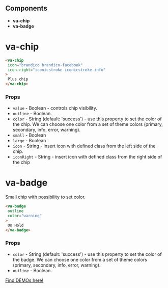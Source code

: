 ## Components

* **va-chip**
* **va-badge**

# va-chip

```html
<va-chip
 icon="brandico brandico-facebook"
 icon-right="iconicstroke iconicstroke-info"
>
 Plus chip
</va-chip>
```  

### Props
* `value` - Boolean - controls chip visibility.
* `outline` - Boolean.
* `color` - String (default: 'success') - use this property to set the color of the chip. We can choose one color from a set of theme colors (primary, secondary, info, error, warning).
* `small` - Boolean
* `large` - Boolean
* `icon` - String - insert icon with defined class from the left side of the chip.
* `iconRight` - String - insert icon with defined class from the right side of the chip

# va-badge

Small chip with possibility to set color.

```html
<va-badge
 outline 
 color="warning"
>
 On Hold
</va-badge>
```

### Props
* `color` - String (default: 'success') - use this property to set the color of the badge. We can choose one color from a set of theme colors (primary, secondary, info, error, warning).
* `outline` - Boolean.


[Find DEMOs here!](http://vuestic.epicmax.co/#/admin/ui/chips)

